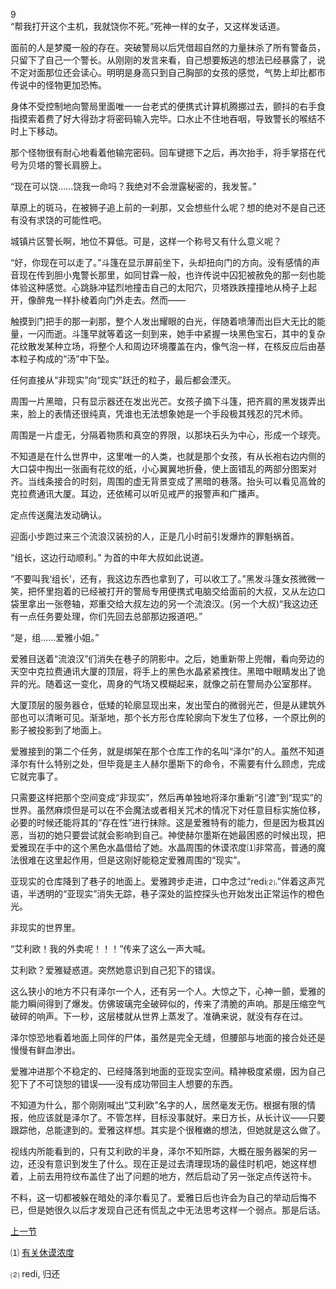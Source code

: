 9  
“帮我打开这个主机，我就饶你不死。”死神一样的女子，又这样发话道。  

面前的人是梦魇一般的存在。突破警局以后凭借超自然的力量抹杀了所有警备员，只留下了自己一个警长。从刚刚的发言来看，自己想要叛逃的想法已经暴露了，说不定对面那位还会读心。明明是身高只到自己胸部的女孩的感觉，气势上却比都市传说中的怪物更加恐怖。  

身体不受控制地向警局里面唯一一台老式的便携式计算机腾挪过去，颤抖的右手食指摸索着费了好大得劲才将密码输入完毕。口水止不住地吞咽，导致警长的喉结不时上下移动。  

那个怪物很有耐心地看着他输完密码。回车键摁下之后，再次抬手，将手掌搭在代号为贝塔的警长肩膀上。  

“现在可以饶......饶我一命吗？我绝对不会泄露秘密的，我发誓。”  

草原上的斑马，在被狮子追上前的一刹那，又会想些什么呢？想的绝对不是自己还有没有求饶的可能性吧。  

城镇片区警长啊，地位不算低。可是，这样一个称号又有什么意义呢？  

“好，你现在可以走了。”斗篷在显示屏前坐下，头却扭向门的方向。没有感情的声音现在传到胆小鬼警长那里，如同甘霖一般，也许传说中囚犯被赦免的那一刻也能体验这种感觉。心跳脉冲猛烈地撞击自己的太阳穴，贝塔跌跌撞撞地从椅子上起开，像醉鬼一样扑棱着向门外走去。然而——  

触摸到门把手的那一刹那，整个人发出耀眼的白光，伴随着喷薄而出巨大无比的能量，一闪而逝。斗篷早就等着这一刻到来，她手中紧握一块黑色宝石，其中的复杂花纹散发某种立场，将整个人和周边环境覆盖在内，像气泡一样，在核反应后由基本粒子构成的“汤”中下坠。  

任何直接从“非现实”向“现实”跃迁的粒子，最后都会湮灭。  

周围一片黑暗，只有显示器还在发出光芒。女孩子摘下斗篷，把齐肩的黑发拨弄出来，脸上的表情还很纯真，凭谁也无法想象她是一个手段极其残忍的咒术师。  

周围是一片虚无，分隔着物质和真空的界限，以那块石头为中心，形成一个球壳。  

不知道是在什么世界中，这里唯一的人类，也就是那个女孩，有从长袍右边内侧的大口袋中掏出一张画有花纹的纸，小心翼翼地折叠，使上面错乱的两部分图案对齐。当线条接合的时刻，周围的虚无背景变成了黑暗的巷落。抬头可以看见高耸的克拉费通讯大厦。耳边，还依稀可以听见戒严的报警声和广播声。  

定点传送魔法发动确认。  

迎面小步跑过来三个流浪汉装扮的人，正是几小时前引发爆炸的罪魁祸首。  

“组长，这边行动顺利。” 为首的中年大叔如此说道。  

“不要叫我‘组长’，还有，我这边东西也拿到了，可以收工了。”黑发斗篷女孩微微一笑，把怀里抱着的已经被打开的警局专用便携式电脑交给面前的大叔，又从左边口袋里拿出一张卷轴，郑重交给大叔左边的另一个流浪汉。(另一个大叔)“我这边还有一点任务要处理，你们先回去总部那边报道吧。”  

“是，组......爱雅小姐。”  

爱雅目送着“流浪汉”们消失在巷子的阴影中。之后，她重新带上兜帽，看向旁边的天空中克拉费通讯大厦的顶层，将手上的黑色水晶紧紧拽住。黑暗中眼睛发出了诡异的光。随着这一变化，周身的气场又模糊起来，就像之前在警局办公室那样。  

大厦顶层的服务器仓，低矮的轮廓显现出来，发出莹白的微弱光芒，但是从建筑外部也可以清晰可见。渐渐地，那个长方形仓库轮廓向下发生了位移，一个原比例的影子被投影到了地面上。  

爱雅接到的第二个任务，就是绑架在那个仓库工作的名叫“泽尔”的人。虽然不知道泽尔有什么特别之处，但毕竟是主人赫尔墨斯下的命令，不需要有什么顾虑，完成它就完事了。  

只需要这样把那个空间变成“非现实”，然后再单独地将泽尔重新“引渡”到“现实”的世界。虽然麻烦但是可以在不会魔法或者相关咒术的情况下对任意目标实施位移，必要的时候还能将其的“存在性”进行抹除。这是爱雅特有的能力，但是因为极其凶恶，当初的她只要尝试就会影响到自己。神使赫尔墨斯在她最困惑的时候出现，把爱雅现在手中的这个黑色水晶借给了她。水晶周围的休谟浓度⑴非常高，普通的魔法很难在这里起作用，但是这刚好能稳定爱雅周围的“现实”。  

亚现实的仓库降到了巷子的地面上。爱雅跨步走进，口中念过“redi⑵.”伴着这声咒语，半透明的“亚现实”消失无踪，巷子深处的监控探头也开始发出正常运作的橙色光。

非现实的世界里。  

“艾利欧！我的外卖呢！！！”传来了这么一声大喊。  

艾利欧？爱雅疑惑道。突然她意识到自己犯下的错误。  

这么狭小的地方不只有泽尔一个人，还有另一个人。大惊之下，心神一颤，爱雅的能力瞬间得到了爆发。仿佛玻璃完全破碎似的，传来了清脆的声响。那是压缩空气破碎的响声。下一秒，这层楼就从世界上蒸发了。准确来说，就没有存在过。  

泽尔惊恐地看着地面上同伴的尸体，虽然是完全无缝，但腰部与地面的接合处还是慢慢有鲜血渗出。  

爱雅冲进那个不稳定的、已经降落到地面的亚现实空间。精神极度紧绷，因为自己犯下了不可饶恕的错误——没有成功带回主人想要的东西。  

不知道为什么，那个刚刚喊出“艾利欧”名字的人，居然毫发无伤。根据有限的情报，他应该就是泽尔了。不管怎样，目标没事就好。来日方长，从长计议——只要跟踪他，总能逮到的。爱雅这样想。其实是个很稚嫩的想法，但她就是这么做了。  

视线内所能看到的，只有艾利欧的半身，泽尔不知所踪，大概在服务器架的另一边，还没有意识到发生了什么。现在正是过去清理现场的最佳时机吧，她这样想着，上前去用符纹布盖住了出了问题的地方，然后启动了另一张定点传送符卡。  

不料，这一切都被躲在暗处的泽尔看见了。爱雅日后也许会为自己的举动后悔不已，但是她很久以后才发现自己还有慌乱之中无法思考这样一个弱点。那是后话。  

[上一节](https://github.com/wuyuema/Zeul-has-to-continue-his-magic-lesson-today/blob/master/2-2.md)  

⑴ [有关休谟浓度](http://scp-wiki-cn.wikidot.com/and-this-one-explains-humes)  

⑵ redi, 归还 